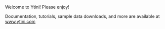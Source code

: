 Welcome to Ytini!  Please enjoy!

Documentation, tutorials, sample data downloads, and more are available at www.ytini.com
